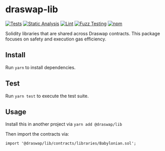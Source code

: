 # draswap-lib

[![Tests](https://github.com/Draswap/draswap-lib/workflows/Tests/badge.svg)](https://github.com/Draswap/draswap-lib/actions?query=workflow%3ATests)
[![Static Analysis](https://github.com/Draswap/draswap-lib/workflows/Static%20Analysis/badge.svg)](https://github.com/Draswap/draswap-lib/actions?query=workflow%3A%22Static+Analysis%22)
[![Lint](https://github.com/Draswap/draswap-lib/workflows/Lint/badge.svg)](https://github.com/Draswap/draswap-lib/actions?query=workflow%3ALint)
[![Fuzz Testing](https://github.com/Draswap/draswap-lib/workflows/Fuzz%20Testing/badge.svg)](https://github.com/Draswap/draswap-lib/actions?query=workflow%3A%22Fuzz+Testing%22)
[![npm](https://img.shields.io/npm/v/@draswap/lib)](https://unpkg.com/@draswap/lib@latest/)

Solidity libraries that are shared across Draswap contracts. This package focuses on safety and execution gas efficiency.

## Install

Run `yarn` to install dependencies.

## Test

Run `yarn test` to execute the test suite.

## Usage

Install this in another project via `yarn add @draswap/lib`

Then import the contracts via:

```solidity
import '@draswap/lib/contracts/libraries/Babylonian.sol';

```
